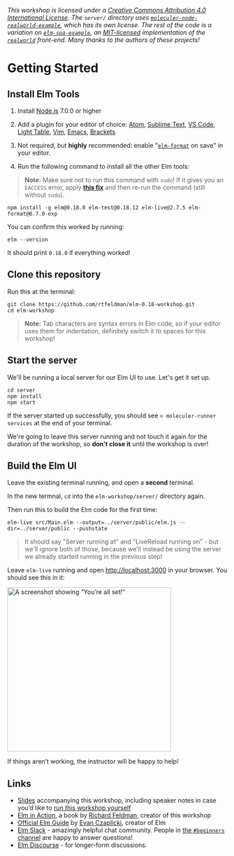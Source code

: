 <i>This workshop is licensed under a <a rel="license" href="http://creativecommons.org/licenses/by/4.0/">Creative Commons Attribution 4.0 International License</a>. The `server/` directory uses [`moleculer-node-realworld-example`](https://github.com/gothinkster/moleculer-node-realworld-example-app), which has its own license. The rest of the code is a variation on [`elm-spa-example`](https://github.com/rtfeldman/elm-spa-example/), an [MIT-licensed](https://github.com/rtfeldman/elm-spa-example/blob/master/LICENSE) implementation of the [`realworld`](https://github.com/gothinkster/realworld) front-end. Many thanks to the authors of these projects!</i>

Getting Started
===============

## Install Elm Tools

1. Install [Node.js](http://nodejs.org) 7.0.0 or higher

2. Add a plugin for your editor of choice: [Atom](https://atom.io/packages/language-elm), [Sublime Text](https://packagecontrol.io/packages/Elm%20Language%20Support), [VS Code](https://github.com/sbrink/vscode-elm), [Light Table](https://github.com/rundis/elm-light), [Vim](https://github.com/lambdatoast/elm.vim), [Emacs](https://github.com/jcollard/elm-mode), [Brackets](https://github.com/lepinay/elm-brackets)

3. Not required, but **highly** recommended: enable "[`elm-format`](https://github.com/avh4/elm-format) on save" in your editor.

4. Run the following command to install all the other Elm tools:

> **Note:** Make sure not to run this command with `sudo`! If it gives you an `EACCESS` error, apply [**this fix**](https://docs.npmjs.com/getting-started/fixing-npm-permissions#option-two-change-npms-default-directory) and then re-run the command (still without `sudo`).

```shell
npm install -g elm@0.18.0 elm-test@0.18.12 elm-live@2.7.5 elm-format@0.7.0-exp
```

You can confirm this worked by running:

```shell
elm --version
```

It should print `0.18.0` if everything worked!

## Clone this repository

Run this at the terminal:

```shell
git clone https://github.com/rtfeldman/elm-0.18-workshop.git
cd elm-workshop
```

> **Note:** Tab characters are syntax errors in Elm code, so if your editor uses them for indentation, definitely switch it to spaces for this workshop!

## Start the server

We'll be running a local server for our Elm UI to use. Let's get it set up.

```shell
cd server
npm install
npm start
```

If the server started up successfully, you should see
`> moleculer-runner services` at the end of your terminal.

We're going to leave this server running and not touch it again for the duration
of the workshop, so **don't close it** until the workshop is over!

## Build the Elm UI

Leave the existing terminal running, and open a **second** terminal.

In the new termnal, `cd` into the `elm-workshop/server/` directory again.

Then run this to build the Elm code for the first time:

```shell
elm-live src/Main.elm --output=../server/public/elm.js --dir=../server/public --pushstate
```

> It should say "Server running at" and "LiveReload running on" - but we'll ignore both of those, because we'll instead be using the server we already started running in the previous step!

Leave `elm-live` running and open [http://localhost:3000](http://localhost:3000)
in your browser. You should see this in it:

<img width="375" alt="A screenshot showing “You’re all set!”" src="https://user-images.githubusercontent.com/1094080/39399636-63605a72-4aef-11e8-82bc-2b94e85369d1.png">

If things aren’t working, the instructor will be happy to help!

## Links

* [Slides](https://docs.google.com/presentation/d/1sNx5k3_fHwJcgm9QEY1LsMH_TyF5SnnOSDKb8HvFsEU/edit?usp=sharing) accompanying this workshop, including speaker notes in case you’d like to [run this workshop yourself](https://github.com/rtfeldman/elm-0.18-workshop/blob/master/TEACHING.md)
* [Elm in Action](https://www.manning.com/books/elm-in-action?a_aid=elm_in_action&a_bid=b15edc5c), a book by [Richard Feldman](https://twitter.com/rtfeldman), creator of this workshop
* [Official Elm Guide](https://guide.elm-lang.org/) by [Evan Czaplicki](https://twitter.com/czaplic), creator of Elm
* [Elm Slack](http://elmlang.herokuapp.com/) - amazingly helpful chat community. People in [the `#beginners` channel](https://elmlang.slack.com/messages/C192T0Q1E/) are happy to answer questions!
* [Elm Discourse](https://discourse.elm-lang.org/) - for longer-form discussions.

